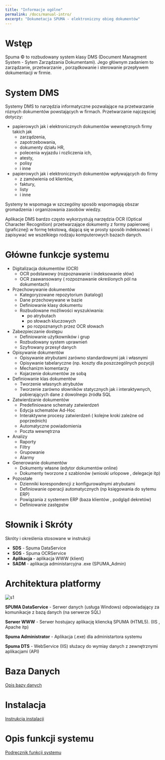 ```yaml
---
title: "Informacje ogólne"
permalink: /docs/manual-intro/
excerpt: "Dokumetacja SPUMA - elektroniczny obieg dokumentów"
---
```


# Wstęp
Spuma :copyright: to rozbudowany system klasy DMS (Document Managment System - Sytem Zarządzania Dokumentami).
Jego głównym zadaniem to zarządzanie, przetwarzanie , porządkowanie i sterowanie przepływem dokumentacji w firmie.

# System DMS
Systemy DMS to narzędzia informatyczne pozwalające na przetwarzanie róznych dokumentów powstających w firmach. Przetwarzanie najczęsciej dotyczy:
 - papierowych jak i elektronicznych  dokumentów wewnętrznych firmy takich jak
   - zarządzenia,
   - zapotrzebowania,
   - dokumenty działu HR,
   - polecenia wyjazdu i rozliczenia ich,
   - atesty,
   - polisy 
   - i inne
 - papierowych jak i elektronicznych  dokumentów wpływających do firmy
   - z  zamówienia od klientów, 
   - faktury, 
   - listy
   - i inne
   
Systemy te wspomaga w szczególny sposób wspomagają obszar gromadzenia i organizowania zasobów wiedzy.

Aplikacje DMS bardzo często wykorzystują narzędzia OCR (Optical Character Recognition) przetwarzające dokumenty z formy papierowej (graficznej) w formę tekstową, dającą się w prosty sposób indeksować i zapisywać we wszelkiego rodzaju komputerowych bazach danych.

# Główne funkcje systemu
- Digitalizacja dokumentów  (OCR)
	 - OCR podstawowy (rozpoznawanie i indeksowanie słów)
	 - OCR zaawansowany ( rozpoznawanie określonych pól na dokumentach)
 - Przechowywanie dokumentów 
	 - Kategoryzowane repozytorium (katalogi)  
	 - Dane przechowywane w bazie 
	 - Definiowanie  klasy dokumentu
	 - Rozbudowane możliwości wyszukiwania:
		 - po atrybutach
		 - po słowach kluczowych
		 - po rozpoznanych przez  OCR słowach
 - Zabezpieczanie dostępu
	 - Definiowanie użytkowników i grup
	 - Rozbudowany system uprawnień 	 
	 - Szyfrowany przesył danych
 - Opisywanie dokumentów
	 - Opisywanie atrybutami zarówno standardowymi jak i własnymi
	 - Opisywanie tabelaryczne (np. koszty dla poszczególnych pozycji)
	 - Mechanizm komentarzy 
	 - Kojarzenie dokumentów ze sobą
 - Definiowanie klas dokumentów
	 - Tworzenie własnych atrybutów
	 - Tworzenie zarówno słowników statycznych jak i interaktywnych, pobierających dane  z dowolnego źródła SQL
 - Zatwierdzanie dokumentów
	 - Predefiniowane schematy zatwierdzeń
	 - Edycja schematów Ad-Hoc
	 - Interaktywne procesy zatwierdzeń ( kolejne kroki zależne od poprzednich)
	 - Automatyczne powiadomienia
	 - Poczta wewnętrzna
 - Analizy
	 - Raporty
	 - Filtry
	 - Grupowanie
	 - Alarmy
 - Generowanie dokumentów
	 - Dokumenty własne (edytor  dokumentów online) 
	 - Dokumenty tworzone z szablonów (wnioski urlopowe , delegacje itp)
 - Pozostałe
	 - Dzienniki korespondencji z konfigurowalnymi atrybutami
	 - Definiowanie operacji automatycznych (np księgowania do sytemu ERP)
	 - Powiązania z systemem ERP (baza klientów , podgląd dekretów)
	 - Definiowanie zastępstw
# Słownik i Skróty
Skróty i określenia stosowane w instrukcji
 - **SDS** - Spuma DataService
 - **SOS** - Spuma OCRService
 - **Aplikacja** - aplikacja WWW (klient)
 - **SADM**  - aplikacja administarcyjna .exe (SPUMA_Admin)
 

# Architektura platformy
![s1](https://user-images.githubusercontent.com/13116051/139230518-bdcea49a-f026-44f9-8741-7542914e810e.png)

**SPUMA DataService** - Serwer danych (usługa Windows) odpowiadający za komunikacje z bazą danych (na serwerze SQL)

**Serwer WWW** - Serwer hostujacy aplikację  kliencką SPUMA (HTML5). (IIS , Apache itp)

**Spuma Administrator** - Aplikacja (.exe) dla administartora systemu

**Spuma DTS** - WebService (IIS) służacy do wymiay danych z zewnętrznymi aplikacjami (API)



# Baza Danych
[Opis bazy danych](../manual-dbhelp/)

# Instalacja
[Instrukcja instalacji](../manual-install/)

# Opis funkcji systemu
[Podręcznik funkcji systemu](../manual-reference/)
